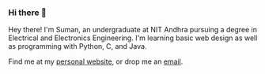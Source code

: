### Hi there 👋

<!--
**meskv/meskv** is a ✨ _special_ ✨ repository because its `README.md` (this file) appears on your GitHub profile.

Here are some ideas to get you started:

- 🔭 I’m currently working on ...
- 🌱 I’m currently learning ...
- 👯 I’m looking to collaborate on ...
- 🤔 I’m looking for help with ...
- 💬 Ask me about ...
- 📫 How to reach me: ...
- 😄 Pronouns: ...
- ⚡ Fun fact: ...
-->

Hey there!
I'm Suman, an undergraduate at NIT Andhra pursuing a degree in Electrical and Electronics Engineering. I'm learning basic web design as well as programming with Python, C, and Java.

Find me at my [personal website](https://meskv.netlify.app/), or drop me an [email](https://meskv.netlify.app/).
